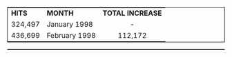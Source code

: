 <table style="border:1px solid black;margin-left:auto;margin-right:auto;">
  <tr>
    <td><b>HITS</b></td>
    <td><b>MONTH</b></td>
    <td><b>TOTAL INCREASE</b></td>
  </tr>
  <tr>
    <td>324,497</td>
    <td>January 1998 </td>
    <td style="text-align:center">-</td>
  </tr>
    <tr>
    <td>436,699</td>
    <td>February 1998</td>
    <td style="text-align:center">112,172</td>
  </tr>
<table style="border:1px solid black;margin-left:auto;margin-right:auto;">
